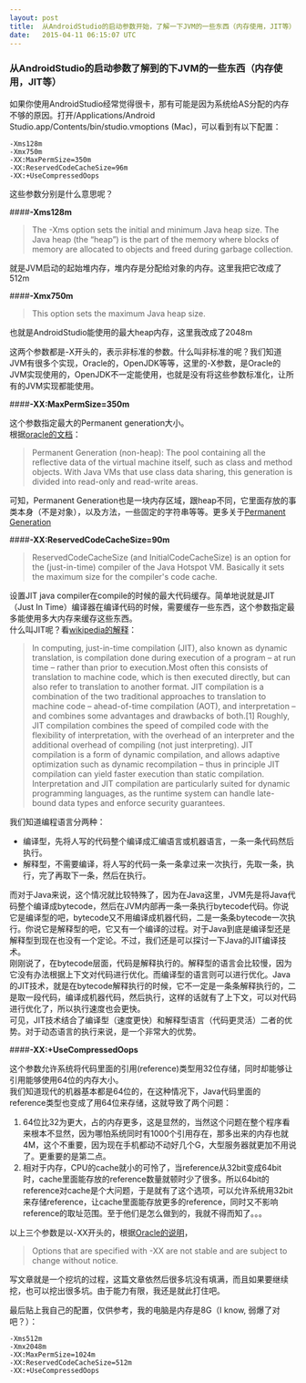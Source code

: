 ```yaml
---
layout: post
title:  从AndroidStudio的启动参数开始，了解一下JVM的一些东西（内存使用，JIT等）
date:   2015-04-11 06:15:07 UTC
---
```

### 从AndroidStudio的启动参数了解到的下JVM的一些东西（内存使用，JIT等）
如果你使用AndroidStudio经常觉得很卡，那有可能是因为系统给AS分配的内存不够的原因。打开/Applications/Android Studio.app/Contents/bin/studio.vmoptions (Mac)，可以看到有以下配置：

```
-Xms128m  
-Xmx750m  
-XX:MaxPermSize=350m  
-XX:ReservedCodeCacheSize=96m  
-XX:+UseCompressedOops  
```

这些参数分别是什么意思呢？  

####**-Xms128m**     

> The -Xms option sets the initial and minimum Java heap size. The Java heap (the “heap”) is the part of the memory where blocks of memory are allocated to objects and freed during garbage collection.

就是JVM启动的起始堆内存，堆内存是分配给对象的内存。这里我把它改成了512m  
  
  
####**-Xmx750m**

> This option sets the maximum Java heap size.

也就是AndroidStudio能使用的最大heap内存，这里我改成了2048m  

这两个参数都是-X开头的，表示非标准的参数。什么叫非标准的呢？我们知道JVM有很多个实现，Oracle的，OpenJDK等等，这里的-X参数，是Oracle的JVM实现使用的，OpenJDK不一定能使用，也就是没有将这些参数标准化，让所有的JVM实现都能使用。


####**-XX:MaxPermSize=350m**     

这个参数指定最大的Permanent generation大小。  
根据[oracle的文档](http://docs.oracle.com/javase/7/docs/technotes/guides/management/jconsole.html)：

> Permanent Generation (non-heap): The pool containing all the reflective data of the virtual machine itself, such as class and method objects. With Java VMs that use class data sharing, this generation is divided into read-only and read-write areas.

可知，Permanent Generation也是一块内存区域，跟heap不同，它里面存放的事类本身（不是对象），以及方法，一些固定的字符串等等。更多关于[Permanent Generation](https://blogs.oracle.com/jonthecollector/entry/presenting_the_permanent_generation)


####**-XX:ReservedCodeCacheSize=90m**  

> ReservedCodeCacheSize (and InitialCodeCacheSize) is an option for the (just-in-time) compiler of the Java Hotspot VM. Basically it sets the maximum size for the compiler's code cache.

设置JIT java compiler在compile的时候的最大代码缓存。简单地说就是JIT（Just In Time）编译器在编译代码的时候，需要缓存一些东西，这个参数指定最多能使用多大内存来缓存这些东西。  
什么叫JIT呢？看[wikipedia的解释](http://en.wikipedia.org/wiki/Just-in-time_compilation)：

> In computing, just-in-time compilation (JIT), also known as dynamic translation, is compilation done during execution of a program – at run time – rather than prior to execution.Most often this consists of translation to machine code, which is then executed directly, but can also refer to translation to another format.
JIT compilation is a combination of the two traditional approaches to translation to machine code – ahead-of-time compilation (AOT), and interpretation – and combines some advantages and drawbacks of both.[1] Roughly, JIT compilation combines the speed of compiled code with the flexibility of interpretation, with the overhead of an interpreter and the additional overhead of compiling (not just interpreting). JIT compilation is a form of dynamic compilation, and allows adaptive optimization such as dynamic recompilation – thus in principle JIT compilation can yield faster execution than static compilation. Interpretation and JIT compilation are particularly suited for dynamic programming languages, as the runtime system can handle late-bound data types and enforce security guarantees.

我们知道编程语言分两种：
- 编译型，先将人写的代码整个编译成汇编语言或机器语言，一条一条代码然后执行。
- 解释型，不需要编译，将人写的代码一条一条拿过来一次执行，先取一条，执行，完了再取下一条，然后在执行。

而对于Java来说，这个情况就比较特殊了，因为在Java这里，JVM先是将Java代码整个编译成bytecode，然后在JVM内部再一条一条执行bytecode代码。你说它是编译型的吧，bytecode又不用编译成机器代码，二是一条条bytecode一次执行。你说它是解释型的吧，它又有一个编译的过程。对于Java到底是编译型还是解释型到现在也没有一个定论。不过，我们还是可以探讨一下Java的JIT编译技术。  
刚刚说了，在bytecode层面，代码是解释执行的。解释型的语言会比较慢，因为它没有办法根据上下文对代码进行优化。而编译型的语言则可以进行优化。Java的JIT技术，就是在bytecode解释执行的时候，它不一定是一条条解释执行的，二是取一段代码，编译成机器代码，然后执行，这样的话就有了上下文，可以对代码进行优化了，所以执行速度也会更快。  
可见，JIT技术结合了编译型（速度更快）和解释型语言（代码更灵活）二者的优势。对于动态语言的执行来说，是一个非常大的优势。  


####**-XX:+UseCompressedOops**     

这个参数允许系统将代码里面的引用(reference)类型用32位存储，同时却能够让引用能够使用64位的内存大小。  
我们知道现代的机器基本都是64位的，在这种情况下，Java代码里面的reference类型也变成了用64位来存储，这就导致了两个问题：  
1. 64位比32为更大，占的内存更多，这是显然的，当然这个问题在整个程序看来根本不显然，因为哪怕系统同时有1000个引用存在，那多出来的内存也就4M，这个不重要，因为现在手机都动不动好几个G，大型服务器就更加不用说了。更重要的是第二点。
2. 相对于内存，CPU的cache就小的可怜了，当reference从32bit变成64bit时，cache里面能存放的reference数量就顿时少了很多。所以64bit的reference对cache是个大问题，于是就有了这个选项，可以允许系统用32bit来存储reference，让cache里面能存放更多的reference，同时又不影响reference的取址范围。至于他们是怎么做到的，我就不得而知了。。。

以上三个参数是以-XX开头的，根据[Oracle的说明](http://www.oracle.com/technetwork/systems/vmoptions-jsp-140102.html)，

>Options that are specified with -XX are not stable and are subject to change without notice.

写文章就是一个挖坑的过程，这篇文章依然后很多坑没有填满，而且如果要继续挖，也可以挖出很多坑。由于能力有限，我还是就此打住吧。

最后贴上我自己的配置，仅供参考，我的电脑是内存是8G（I know, 弱爆了对吧？）：  

```
-Xms512m  
-Xmx2048m  
-XX:MaxPermSize=1024m  
-XX:ReservedCodeCacheSize=512m  
-XX:+UseCompressedOops  
```
